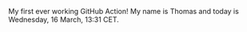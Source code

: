My first ever working GitHub Action!
My name is Thomas and today is Wednesday, 16 March, 13:31 CET. 
